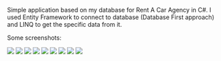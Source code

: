 Simple application based on my database for Rent A Car Agency in C#. I used Entity Framework to connect to database (Database First approach) and LINQ to get the specific data from it.

Some screenshots:

<img src="https://dl.dropboxusercontent.com/s/envdhut5svegwyl/Przechwytywanie.PNG?dl=0"/>

<img src="https://dl.dropboxusercontent.com/s/18fk3apc5676k9c/Przechwytywanie1.PNG?dl=0"/>

<img src="https://dl.dropboxusercontent.com/s/acu4bg79cq7stn7/Przechwytywanie4.PNG?dl=0"/>

<img src="https://dl.dropboxusercontent.com/s/euhav59s3m2x9a8/Przechwytywanie3.PNG?dl=0"/>

<img src="https://dl.dropboxusercontent.com/s/v1ubl0f0451b7qg/Przechwytywanie6.PNG?dl=0"/>

<img src="https://dl.dropboxusercontent.com/s/w8ypddeqqqwom3c/Przechwytywanie7.PNG?dl=0"/>

<img src="https://dl.dropboxusercontent.com/s/skygmsh2e433el5/Przechwytywanie7%2C5.PNG?dl=0"/>

<img src="https://dl.dropboxusercontent.com/s/h1wsx5onkvkcunq/Przechwytywanie8.PNG?dl=0"/>

<img src="https://dl.dropboxusercontent.com/s/3up4n4i6c4ysvd3/Przechwytywanie9.PNG?dl=0"/>
